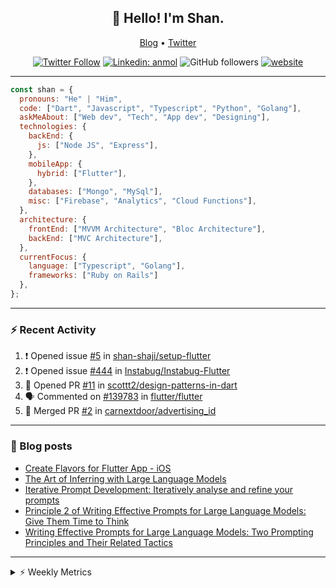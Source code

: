 <h2 align="center">👋 Hello! I'm Shan.</h2>
<p align="center">
  <a href="https://dev.to/shanshaji">Blog</a> •
  <a href="https://twitter.com/intent/follow?screen_name=shan__shaji">Twitter</a>
</p>

<p align="center"><a href="https://twitter.com/intent/follow?screen_name=shan__shaji"><img src="https://img.shields.io/twitter/follow/shan__shaji?style=flat" alt="Twitter Follow"></a>
<a href="https://www.linkedin.com/in/shan-shaji/"><img src="https://img.shields.io/badge/shan-shaji?style=flat-square&amp;logo=Linkedin&amp;logoColor=white&amp;link=https://www.linkedin.com/in/shan-shaji/" alt="Linkedin: anmol"></a>
<img src="https://img.shields.io/github/followers/shan-shaji?label=Follow&amp;style=social" alt="GitHub followers">
<a href="http://shan-shaji.github.io/"><img src="https://img.shields.io/badge/Website-46a2f1.svg?&amp;style=flat-square&amp;logo=Google-Chrome&amp;logoColor=white&amp;link=http://shan-shaji.github.io/" alt="website"></a></p>

<hr>

```javascript
const shan = {
  pronouns: "He" | "Him",
  code: ["Dart", "Javascript", "Typescript", "Python", "Golang"],
  askMeAbout: ["Web dev", "Tech", "App dev", "Designing"],
  technologies: {
    backEnd: {
      js: ["Node JS", "Express"],
    },
    mobileApp: {
      hybrid: ["Flutter"],
    },
    databases: ["Mongo", "MySql"],
    misc: ["Firebase", "Analytics", "Cloud Functions"],
  },
  architecture: {
    frontEnd: ["MVVM Architecture", "Bloc Architecture"],
    backEnd: ["MVC Architecture"],
  },
  currentFocus: {
    language: ["Typescript", "Golang"],
    frameworks: ["Ruby on Rails"]
  },
};
```

---

### ⚡ Recent Activity

<!--START_SECTION:activity-->
1. ❗ Opened issue [#5](https://github.com/shan-shaji/setup-flutter/issues/5) in [shan-shaji/setup-flutter](https://github.com/shan-shaji/setup-flutter)
2. ❗ Opened issue [#444](https://github.com/Instabug/Instabug-Flutter/issues/444) in [Instabug/Instabug-Flutter](https://github.com/Instabug/Instabug-Flutter)
3. 💪 Opened PR [#11](https://github.com/scottt2/design-patterns-in-dart/pull/11) in [scottt2/design-patterns-in-dart](https://github.com/scottt2/design-patterns-in-dart)
4. 🗣 Commented on [#139783](https://github.com/flutter/flutter/issues/139783#issuecomment-1908793600) in [flutter/flutter](https://github.com/flutter/flutter)
5. 🎉 Merged PR [#2](https://github.com/carnextdoor/advertising_id/pull/2) in [carnextdoor/advertising_id](https://github.com/carnextdoor/advertising_id)
<!--END_SECTION:activity-->

---

### 📕 Blog posts

<!-- BLOG-POST-LIST:START -->
- [Create Flavors for Flutter App - iOS](https://dev.to/shanshaji/create-flavors-for-flutter-app-ios-fnl)
- [The Art of Inferring with Large Language Models](https://dev.to/arkroot/the-art-of-inferring-with-large-language-models-243m)
- [Iterative Prompt Development: Iteratively analyse and refine your prompts](https://dev.to/arkroot/iterative-prompt-development-iteratively-analyse-and-refine-your-prompts-3ibl)
- [Principle 2 of Writing Effective Prompts for Large Language Models: Give Them Time to Think](https://dev.to/arkroot/principle-2-of-writing-effective-prompts-for-large-language-models-give-them-time-to-think-25j3)
- [Writing Effective Prompts for Large Language Models: Two Prompting Principles and Their Related Tactics](https://dev.to/arkroot/writing-effective-prompts-for-large-language-models-two-prompting-principles-and-their-related-tactics-151a)
<!-- BLOG-POST-LIST:END -->

<hr>
<details>
    <summary>⚡ Weekly Metrics</summary>
    <p>
    
<!--START_SECTION:waka-->
![Code Time](http://img.shields.io/badge/Code%20Time-2%2C810%20hrs%2020%20mins-blue)

![Profile Views](http://img.shields.io/badge/Profile%20Views-72-blue)

**🐱 My GitHub Data** 

> 📦 ? Used in GitHub's Storage 
 > 
> 🏆 458 Contributions in the Year 2024
 > 
> 💼 Opted to Hire
 > 
> 📜 105 Public Repositories 
 > 
> 🔑 0 Private Repositories 
 > 
**I'm an Early 🐤** 

```text
🌞 Morning                11370 commits       █████░░░░░░░░░░░░░░░░░░░░   18.88 % 
🌆 Daytime                19644 commits       ████████░░░░░░░░░░░░░░░░░   32.63 % 
🌃 Evening                21744 commits       █████████░░░░░░░░░░░░░░░░   36.12 % 
🌙 Night                  7449 commits        ███░░░░░░░░░░░░░░░░░░░░░░   12.37 % 
```
📅 **I'm Most Productive on Friday** 

```text
Monday                   11200 commits       █████░░░░░░░░░░░░░░░░░░░░   18.60 % 
Tuesday                  10641 commits       ████░░░░░░░░░░░░░░░░░░░░░   17.67 % 
Wednesday                8097 commits        ███░░░░░░░░░░░░░░░░░░░░░░   13.45 % 
Thursday                 10653 commits       ████░░░░░░░░░░░░░░░░░░░░░   17.69 % 
Friday                   11526 commits       █████░░░░░░░░░░░░░░░░░░░░   19.14 % 
Saturday                 4197 commits        ██░░░░░░░░░░░░░░░░░░░░░░░   06.97 % 
Sunday                   3893 commits        ██░░░░░░░░░░░░░░░░░░░░░░░   06.47 % 
```


📊 **This Week I Spent My Time On** 

```text
🕑︎ Time Zone: Asia/Kolkata

💬 Programming Languages: 
No Activity Tracked This Week

🔥 Editors: 
No Activity Tracked This Week

🐱‍💻 Projects: 
No Activity Tracked This Week

💻 Operating System: 
No Activity Tracked This Week
```

**I Mostly Code in Dart** 

```text
Dart                     44 repos            ██████████░░░░░░░░░░░░░░░   40.00 % 
C++                      5 repos             █░░░░░░░░░░░░░░░░░░░░░░░░   04.55 % 
Python                   5 repos             █░░░░░░░░░░░░░░░░░░░░░░░░   04.55 % 
Dockerfile               1 repo              ░░░░░░░░░░░░░░░░░░░░░░░░░   00.91 % 
Swift                    1 repo              ░░░░░░░░░░░░░░░░░░░░░░░░░   00.91 % 
```




 Last Updated on 11/06/2024 18:54:32 UTC
<!--END_SECTION:waka-->

</p>
 </details>

